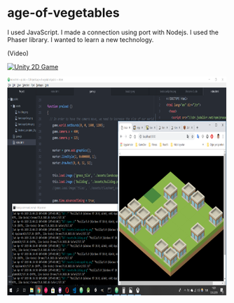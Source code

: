 # age-of-vegetables

I used JavaScript. I made a connection using port with Nodejs. I used the Phaser library. I wanted to learn a new technology.


(Video)

[![Unity 2D Game](https://img.youtube.com/vi/TyDE-N4DbcM/0.jpg)](https://www.youtube.com/watch?v=TyDE-N4DbcM)

 <img src="https://raw.githubusercontent.com/pickupst/age-of-vegetables/master/public/githuppng.png" width="500" height="500">
